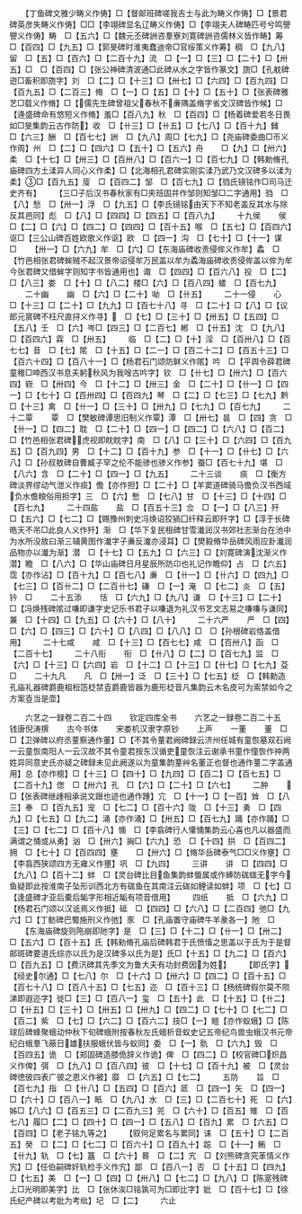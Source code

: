 <!-- { "loadSidebar": true } -->
　　【丁鱼碑文雅少畴义作俦】□【督邮班碑嗟我吉士与此为畴义作俦】□【景君碑英彦失畴义作俦】□□【李翊碑显名辽畴义作俦】□【李翊夫人碑畴匹号兮鸣譻譻义作俦】畴　□【五六】□【魏元丕碑詶咨羣寮刘寛碑詶咨儒林义皆作畴】筹　□【百四】□【九五】□【郭旻碑时淮夷蠢迪帝□官绥策义作筹】稠　□【九八】留　□【五】□【百六】□【二百十九】流　□【一】□【三】□【二十】□【卅五】□　□【百四】□【张公神碑清波通□此碑从水之字皆作篆文】旒□【孔躭碑逰□畜积即旒字】刘　□【二】□【十三】□【卅七】□【六四】□【百九四】□【百九五】□【二百三】脩　□【一】□【五】□【十】□【五十】□【张表碑雅艺□载义作脩】□【儒先生碑曾祖父春秋不亷隅盖脩字省文汉碑皆作候】□【逄盛碑命有悠短义作脩】羞□【百八九】秋　□【百四】□【杨着碑爱若冬日畏如□旻集韵云古作防】收　□【卄三】□【卄五】□【七八】□【百十九】雠　□【六三】酬　□【百七七】詶　□【九八】周□【七九】□【尧庙碑委曲□帀义作周】州　□【二】□【四六】□【五十】□【五六】舟
　　□【九】□【卅六】柔　□【十七】□【卅三】□【百卅八】□【百六一】□【百七九】□【韩勅脩孔庙碑四方土渘异人同心义作柔】□【北海相孔君碑实刚实渘乃武乃文汉碑多以渘为柔】□【百九五】廀　□【百四二】邹　□【百七九】□【驺氏镜铭作□司马迁史齐有】
　　【三□子后汉书春秋家有□夹班固并作邹则知邹□二字通用】驺　□【八】愁　□【卅一】浮　□【九五】□【李氏镜铭由天下不知老盖反其水与除反其邑同】彪　□【八】□【四四】□【四五】□【百八九】
　　十九侯
　　侯　□【二】□【六】□【四二】□【四四】□【百十五】喉　□【五七】□【百四六】讴□【三公山碑百姓欧歌义作讴】欧　□【四一】沟　□【七十】□【十一】谋　□
　　【卅一】□【六九】牟　□【六】□【东海庙碑收责侵侔义作牟】蟊　□【竹邑相张君碑蛑贼不起汉景帝诏侵牟万民盖以牟为蟊海庙碑收责侵侔盖以侔为牟今张君碑又借蛑字则知字书皆通用也】诹　□【四四】□【百六八】投　□【二】□【八三】娄　□【十】□【八二】楼□【六】□【百八四】蝼　□【百七九】
　　二十幽
　　幽　□【六】□【二十】呦　□【卄五】
　　二十一侵
　　心　□【十三】□【二十】□【九九】□【百七十八】寻　□【二十】□【八】□【议郎元賔碑不枉尺直挦义作寻】　□【七】□【三十】□【卅五】□【五四】□【五八】壬　□【六】岑□【四三】□【二百七】郴　□【卄五】沈　□【九八】□【百四六】霖　□【卅五】
　　临　□【二】□【十】淫　□【百卅八】□【百七七】音　□【七】隂　□【十五】□【二一】□【百二十二】□【百五十三】□【百六十四】□【百八十一】□【杨君石门颂防鲜义作隂】吟　□【平舆令薛君碑童稚□呻西汉书息夫躬秋风为我唫古吟字】钦　□【卄七】□【卅六】□【百六四】嵚　□【卅四】今　□【十二】□【卅三】金　□【二十】□【卄一】□【四一】□【七十】□【百卅四】□【百四九】琴　□【二】□【七三】□【七九】黔　□【十三】禽　□【卄一】□【三十】□【卅九】□【七九】□【百七九】
　　二十二覃
　　覃　□【樊敏碑谭思旧制义作覃】潭　□【卅七】昙　□【四】贪　□【卄一】□【四二】耽　□【二十】□【四一】□【四二】□【六八】□【百二】□【竹邑相张君碑虎视即眈眈字】南　□【八】□【三十】□【六四】□【百九五】□【百九四】男　□【十二】□【百十九】参　□【十一】□【卄七】□【六八】□【孙叔敖碑自曹臧子罕之伦不能骖也骖义作参】蚕□【百七十九】堪　□【八六】含　□【二十】□【四一】□【九五】
　　二十三谈
　　痰　□【衡方碑淡界缪动气泄义作痰】儋【亦作担】□【二十】□【羊窦道碑骑马儋负汉书西域负水儋粮俗用担字】三　□【六】慙　□【七八】甘　□【十三】□【十四】□【百七九】
　　二十四盐
　　盐　□【百五十三】佥　□【一】□【八三】歼　□【五六】□【七二】□【赐豫州刺史冯焕诏狡猧囗纤释云即歼字】□【淳于长碑皓天不吊□此良人义作歼】渐　□【华下复民租碑甘雪瀐润汉书郊社志渐台在池中为水所没故曰渐三辅黄图作瀐字子亷反瀐亦浸耳】□【樊毅脩华岳碑风雨应卦瀐润品物亦以瀐为渐】潜　□【十七】□【五九】□【六三】□【刘寛碑演沈渐义作潜】瞻　□【八六】□【华山庙碑日月星辰所防卬也礼记作瞻仰】占　□【六五】霑【亦作沾】□【百十九】□【百七八】亷　□【卄一】□【卄六】□【四九】□【七三】□【百卄二】□【二百卄七】磏　□【一】淹　□【七二】炎　□【五】钤　□
　　二十五添
　　恬　□【六九】□【九八】谦　□【十三】□【二十】□【冯焕残碑隂过嗛即谦字史记乐书君子以嗛退为礼汉书艺文志易之嗛嗛与谦同】兼　□【十四】□【九五】□【六十】□【八十】
　　二十六严
　　严　□【四】□【六】□【四三】□【六十】□【八四】□【八八】□　□【孙根碑岩恪盖借用】
　　二十七咸
　　咸　□【十三】□【百七七】咸　□【百卅八】函　□【二百十七】
　　二十八衔
　　衔　□【卄八】□【二】□【百七九】监　□【六】□【十三】□【六四】岩　□【十二】□【十三】□【卄七】□【七九】芟　□
　　二十九凡
　　凡　□【卅一】泛　□【三十】□【七五】柉　□【韩勅造孔庙礼器碑爵鹿柤梪笾柉禁壴爵鹿皆器为鹿形柉音凡集韵云木名皮可为索禁如今之方案壴当是壶】

　　六艺之一録卷二百二十四
　　钦定四库全书
　　六艺之一録卷二百二十五　　钱唐倪涛撰
　　古今书体
　　宋娄机汉隶字原钞
　　上声
　　一董
　　董　□　□【卫弹碑以府丞蕫察通作董】□【不其令蕫君阙碑録云济州任城有童恢墓双石阙一云童恢南阳人一云汉故不其令童君按东汉循吏童恢注云谢承书童作僮恢作祌两姓异同意史氏亦疑之碑録未见此阙遂以为童集韵蕫艸名董正也督也通作蕫二字盖通用】总【亦作樬】□【十三】□【四十】□【九四】□【百二】□【百七五】□【二百十九】偬　□【卅六】孔　□【六】□【二十】□【六七】
　　二肿
　　　□【张表碑继歱相承说文跟也迹也通作踵】宂　□【十一】□【一百】耸　□【八三】奉　□【百九五】宠　□【七二】□【百十六】陇　□【十三】勇　□【四九】□【七五】□【九二】涌【亦作涌】□【卅五】□【百七九】踊【亦作踊】□【三】□【七二】□【百十八】悀　□【李翕碑行人懽悀集韵云心喜也凡以器盛而满谓之悀或从勇】汹　□【卅六】詾□【六九】恐　□【十四】拱　□【百四二】拥　□【七十】□【百四四】壅
　　□【卅六】□【脩华岳碑泰气□□义作壅】□【李翕西狭颂四方无雍义作壅】巩　□【九四】
　　三讲
　　讲　□【四四】□【九八】□【百十二】蚌　□【灵台碑比目鱼集韵蚌蜃属或作蜯防硥蛖无字今鱼疑即此按淮南子坠形训西北方有硥鱼在其南注云硥如鲤读如蚌】项　□【七】□【逢盛碑才亚后橐后缿字形相近缿有项音借用】
　　四纸
　　抵　□【六九】□【杨君石门颂以汉诋焉义作抵】砥　□【四四】□【六八】□【二百四】弛□【九六】□【丁鲂碑巴蜀施刑义作弛】豕　□【孔庙置守庙碑牛羊彖各一】阤　□
　　【东海庙碑旋则陁崩即阤字】是　□【三】□【十二】□【卄一】□【卅二】□【五六】□【百十五】氏【韩勑脩孔庙后碑韩君于氏愤慉之思盖以于氏为于是督邮斑碑要道氏综亦以氏为是汉碑多以氏为是】氏□【十五】□【九二】□【百六】□【百九五】□【费汛碑其先季文为鲁大夫有功封费因为姓】
　　【即氏字】【经史尔通】□【七八】尔　□【十六】□【卅六】□【四二】□【百十五】□【百七十八】□【百八十五】□【七五】迩　□【百十三】□【杨统碑徦尔莫不陨涕即遐迩字】徙□【三】□【百八一】玺　□【五十】此　□【十五】□【卄二】□【卄五】□【三十】□【卅五】□【卅九】□【四二】□【七十】□【七二】□【百二】紫　□【七】□【六二】□【百六二】技□【一】螘【亦作蚁蛾】□【陈球后碑蜂聚蛾动仲秋下旬碑蛾附按春秋左氏蛾析音蚁史记五帝纪鸟兽虫蛾汉书元帝纪白蛾羣飞蔽日雄扶服蛾伏皆与蚁同】委　□【一】骩　□【六九】毁　□【百四五】诡　□【郑固碑造膝佹辞义作诡】俾　□【四二】□【校官碑□炽昌义作俾】弭　□【九八】□【百八四】彼　□【十七】□【百十九】被　□【灵台碑徳彼四表广彼之恩义作被】靡　□【六五】□【七二】
　　五防
　　旨　□【百七九】指　□【卄八】□【五四】□【百六】厎　□【四一】矢　□【四一】□【六十】□【百八一】眡　□【九八】水　□【三】□【二百七十】死　□【六】姊□【八六】□【百五三】□【二百九三】兕　□【六十】□【百五】雉　□【百七八】履□【二】□【四十】□【四一】□【五八】□【百九】累　□【六五】□【百四】□【老子铭九等之】
　　【叙何足累名与累同】诔　□【五十】□【二百五】癸　□【二】□【七二】□【百六十】□【百九十】跽　□【十一】鲔　□【卄九】轨　□【七】簋　□【六十】晷　□【二】宄　□【刘熊碑贪究革情义作宄】□【任伯嗣碑奸轨检手义作宄】鄙　□【百八一】否　□【十五】□【四九】□【七五】美　□【一】□【四】□【卅八】□【七二】□【九八】□【陈寔残碑上□光明即美字】比　□【张休涘□铭孰可为□即比字】妣　□【百十七】□【徐氏纪产碑以考妣为考纰】圮　□【二】
　　六止
